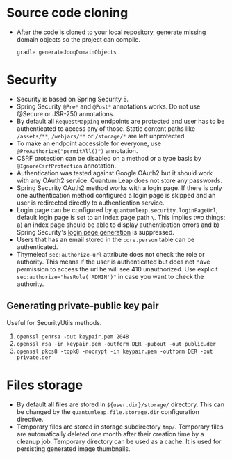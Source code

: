 # Source code cloning 

* After the code is cloned to your local repository, generate missing domain objects so the project can compile.

    `gradle generateJooqDomainObjects`

# Security

* Security is based on Spring Security 5.
* Spring Security `@Pre*` and `@Post*` annotations works. Do not use @Secure or JSR-250 annotations.
* By default all `RequestMapping` endpoints are protected and user has to be authenticated to access any of those. Static content paths like `/assets/**`, `/webjars/**` or `/storage/*` are left unprotected.
* To make an endpoint accessible for everyone, use `@PreAuthorize("permitAll()")` annotation.
* CSRF protection can be disabled on a method or a type basis by `@IgnoreCsrfProtection` annotation. 
* Authentication was tested against Google OAuth2 but it should work with any OAuth2 service. Quantum Leap does not store any passwords.
* Spring Security OAuth2 method works with a login page. If there is only one authentication method configured a login page is skipped and an user is redirected directly to authentication service.
* Login page can be configured by `quantumleap.security.loginPageUrl`, default login page is set to an index page path `\`. This implies two things: a) an index page should be able to display authentication errors and b) Spring Security's [login page generation](https://docs.spring.io/spring-security/site/docs/current/reference/html/jc.html#jc-form) is suppressed. 
* Users that has an email stored in the `core.person` table can be authenticated.
* Thymeleaf `sec:authorize-url` attribute does not check the role or authority. This means if the user is authenticated but does not have permission to access the url he will see 410 unauthorized. Use explicit `sec:authorize="hasRole('ADMIN')"` in case you want to check the authority.

## Generating private-public key pair

Useful for SecurityUtils methods.

1. `openssl genrsa -out keypair.pem 2048`
2. `openssl rsa -in keypair.pem -outform DER -pubout -out public.der`
3. `openssl pkcs8 -topk8 -nocrypt -in keypair.pem -outform DER -out private.der`

# Files storage

* By default all files are stored in `${user.dir}/storage/` directory. This can be changed by the `quantumleap.file.storage.dir` configuration directive.
* Temporary files are stored in storage subdirectory `tmp/`. Temporary files are automatically deleted one month after their creation time by a cleanup job. Temporary directory can be used as a cache. It is used for persisting generated image thumbnails.
